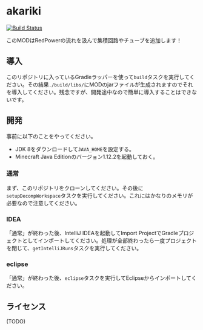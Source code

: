# akariki

[![Build Status](https://travis-ci.org/Hexirp/akariki.svg?branch=master)](https://travis-ci.org/Hexirp/akariki)

このMODはRedPowerの流れを汲んで集積回路やチューブを追加します！

## 導入

このリポジトリに入っているGradleラッパーを使って`build`タスクを実行してください。その結果`./build/libs/`にMODのjarファイルが生成されますのでそれを導入してください。残念ですが、開発途中なので簡単に導入することはできないです。

## 開発

事前に以下のことをやってください。

* JDK 8をダウンロードして`JAVA_HOME`を設定する。
* Minecraft Java Editionのバージョン1.12.2を起動しておく。

### 通常

まず、このリポジトリをクローンしてください。その後に`setupDecompWorkspace`タスクを実行してください。これにはかなりのメモリが必要なので注意してください。

### IDEA

「通常」が終わった後、IntelliJ IDEAを起動してImport ProjectでGradleプロジェクトとしてインポートしてください。処理が全部終わったら一度プロジェクトを閉じて、`getIntelliJRuns`タスクを実行してください。

### eclipse

「通常」が終わった後、`eclipse`タスクを実行してEclipseからインポートしてください。

## ライセンス

(TODO)
